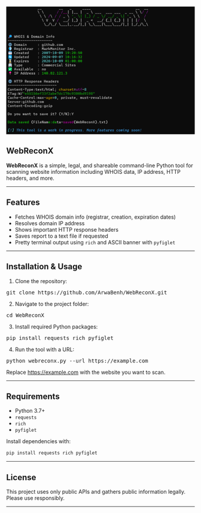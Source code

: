 ![Screenshot](screenshots.png)

## WebReconX

**WebReconX** is a simple, legal, and shareable command-line Python tool for scanning website information including WHOIS data, IP address, HTTP headers, and more.

---

## Features

* Fetches WHOIS domain info (registrar, creation, expiration dates)
* Resolves domain IP address
* Shows important HTTP response headers
* Saves report to a text file if requested
* Pretty terminal output using `rich` and ASCII banner with `pyfiglet`

---
## Installation & Usage

1. Clone the repository:
<pre>
git clone https://github.com/ArwaBenh/WebReconX.git
</pre>
2.  Navigate to the project folder:
<pre>
cd WebReconX
</pre>
3.  Install required Python packages:
<pre>
pip install requests rich pyfiglet
</pre>
4.  Run the tool with a URL:
<pre>
python webreconx.py --url https://example.com
</pre>
Replace https://example.com with the website you want to scan.

---
## Requirements

* Python 3.7+
* `requests`
* `rich`
* `pyfiglet`

Install dependencies with:

```bash
pip install requests rich pyfiglet
```

---

## License

This project uses only public APIs and gathers public information legally. Please use responsibly.

---

